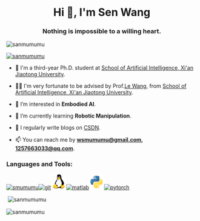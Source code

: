 <h1 align="center">Hi 👋, I'm Sen Wang</h1>
<h3 align="center">Nothing is impossible to a willing heart.</h3>

<p align="left"> <img src="https://komarev.com/ghpvc/?username=sanmumumu&label=Profile%20views&color=0e75b6&style=flat" alt="sanmumumu" /> </p>

<p align="left"> <a href="https://github.com/ryo-ma/github-profile-trophy"><img src="https://github-profile-trophy.vercel.app/?username=sanmumumu" alt="sanmumumu" /></a> </p>

- 🏫 I'm a third-year Ph.D. student at [School of Artificial Intelligence, Xi'an Jiaotong University](https://iair.xjtu.edu.cn/index.htm).

- 👨‍🏫 I'm very fortunate to be advised by Prof.[Le Wang](https://gr.xjtu.edu.cn/web/lewang), from [School of Artificial Intelligence, Xi'an Jiaotong University](https://iair.xjtu.edu.cn/index.htm).

- 🔭 I’m interested in **Embodied AI**.

- 🌱 I’m currently learning **Robotic Manipulation**.

- 📝 I regularly write blogs on [CSDN](https://blog.csdn.net/type=blog).

- 📫 You can reach me by **wsmumumu@gmail.com, 1257663033@qq.com**.


<h3 align="left">Languages and Tools:</h3>
<p align="left">
<a href="https://kaggle.com/smumumu" target="blank"><img src="https://raw.githubusercontent.com/rahuldkjain/github-profile-readme-generator/master/src/images/icons/Social/kaggle.svg" alt="smumumu" height="40" width="40" /></a><a href="https://git-scm.com/" target="_blank" rel="noreferrer"><img src="https://www.vectorlogo.zone/logos/git-scm/git-scm-icon.svg" alt="git" width="40" height="40"/></a><a href="https://www.linux.org/" target="_blank" rel="noreferrer"><img src="https://raw.githubusercontent.com/devicons/devicon/master/icons/linux/linux-original.svg" alt="linux" width="40" height="40"/></a><a href="https://www.mathworks.com/" target="_blank" rel="noreferrer"><img src="https://upload.wikimedia.org/wikipedia/commons/2/21/Matlab_Logo.png" alt="matlab" width="40" height="40"/></a><a href="https://www.python.org" target="_blank" rel="noreferrer"><img src="https://raw.githubusercontent.com/devicons/devicon/master/icons/python/python-original.svg" alt="python" width="40" height="40"/></a><a href="https://pytorch.org/" target="_blank" rel="noreferrer"><img src="https://www.vectorlogo.zone/logos/pytorch/pytorch-icon.svg" alt="pytorch" width="40" height="40"/></a>
</p>


<p>&nbsp;<img align="center" src="https://github-readme-stats.vercel.app/api?username=sanmumumu&show_icons=true&locale=en" alt="sanmumumu" /></p>

<p><img align="center" src="https://github-readme-streak-stats.herokuapp.com/?user=sanmumumu&" alt="sanmumumu" /></p>

